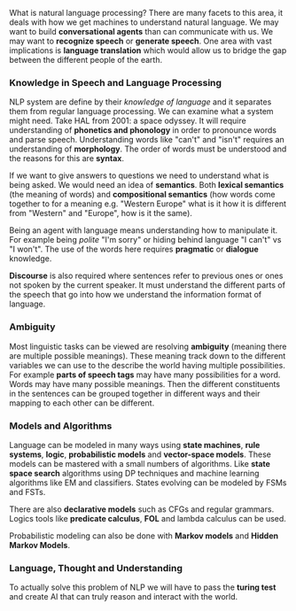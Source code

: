 What is natural language processing? There are many facets to this area, it deals with how we get machines to understand natural language. We may want to build **conversational agents** than can communicate with us. We may want to **recognize speech** or **generate speech**. One area with vast implications is **language translation** which would allow us to bridge the gap between the different people of the earth.

### Knowledge in Speech and Language Processing
NLP system are define by their *knowledge of language* and it separates them from regular language processing. We can examine what a system might need. Take HAL from 2001: a space odyssey. It will require understanding of  **phonetics and phonology** in order to pronounce words and parse speech. Understanding words like "can't" and "isn't" requires an understanding of **morphology**. The order of words must be understood and the reasons for this are **syntax**.

If we want to give answers to questions we need to understand what is being asked. We would need an idea of **semantics**. Both **lexical semantics** (the meaning of words) and **compositional semantics** (how words come together to for a meaning e.g. "Western Europe" what is it how it is different from "Western" and "Europe", how is it the same).

Being an agent with language means understanding how to manipulate it. For example being *polite* "I'm sorry" or hiding behind language "I can't" vs "I won't". The use of the words here requires **pragmatic** or **dialogue** knowledge.

**Discourse** is also required where sentences refer to previous ones or ones not spoken by the current speaker. It must understand the different parts of the speech that go into how we understand the information format of language.

### Ambiguity
Most linguistic tasks can be viewed are resolving **ambiguity** (meaning there are multiple possible meanings). These meaning track down to the different variables we can use to the describe the world having multiple possibilities. For example **parts of speech tags** may have many possibilities for a word. Words may have many possible meanings. Then the different constituents in the sentences can be grouped together in different ways and their mapping to each other can be different.

### Models and Algorithms
Language can be modeled in many ways using **state machines**, **rule systems**, **logic**, **probabilistic models** and **vector-space models**. These models can be mastered with a small numbers of algorithms. Like **state space search** algorithms using DP techniques and machine learning algorithms like EM and classifiers. States evolving can be modeled by FSMs and FSTs.

There are also **declarative models** such as CFGs and regular grammars. Logics tools like **predicate calculus**, **FOL** and lambda calculus can be used.

Probabilistic modeling can also be done with **Markov models** and **Hidden Markov Models**.

### Language, Thought and Understanding
To actually solve this problem of NLP we will have to pass the **turing test** and create AI that can truly reason and interact with the world.